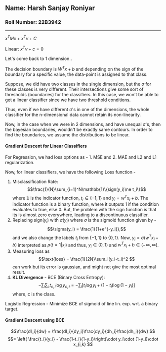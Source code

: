 ## Name: Harsh Sanjay Roniyar
### Roll Number: 22B3942

---

$x^TMx + x^Tv +C$

Linear: $x^Tv+c = 0$

Let's come back to 1 dimension..

The decision boundary is $W^Tx+b$ and depending on the sign of the boundary for a specific value, the data-point is assigned to that class.

Suppose, we did have two classes in the single dimension, but the $\sigma$ for these classes is very different. Their intersections give some sort of thresholds (boundaries) for the classifiers. In this case, we won't be able to get a linear classifier since we have two threshold conditions. 

Thus, even if we have different $\sigma$'s in one of the dimensions, the whole classifier for the n-dimensional data cannot retain its non-linearity.

Now, in the case when we were in 2 dimensions, and have unequal $\sigma$'s, then the bayesian boundaries, wouldn't be exactly same contours. In order to find the boundaries, we assume the distributions to be linear.

#### Gradient Descent for Linear Classifiers

For Regression, we had loss options as - 1. MSE and 2. MAE and L2 and L1 regularization.

Now, for linear classifiers, we have the following Loss function - 
1. Misclassification Rate: $$\frac{1}{N}\sum_{i=1}^N\mathbb{1}\{sign(y_i)\ne t_i\}$$where $\mathbb{1}$ is the indicator function, $t_i\in \{-1,1\}$ and $y_i=w^Tx_i+b$. The indicator function is a binary function, where it outputs 1 if the condition evaluates to true, else 0. But, the problem with the sign function is that its is almost zero everywhere, leading to a discontinuous classifier.
2. Replacing $\text{sign}(y_i)$ with $\sigma(y_i)$ where $\sigma$ is the sigmoid function given by - $$\sigma(y_i) = \frac{1}{1+e^{-y_i}},$$and we also change the labels $t_i$ from $\{-1, 1\}$ to $\{0, 1\}$.
Now, $y_i = \sigma(w^Tx_i+b)$ interpreted as $p(t=1|x_i)$ and thus, $y_i\in(0,1)$ and $w^Tx_i+b\in (-\infty, \infty)$.
3. Measuring loss as $$\text{loss} = \frac{1}{2N}\sum_i(y_i-t_i)^2 $$can work but its error is gaussian, and might not give the most optimal result.
4. **KL Divergence** - BCE (Binary Cross Entropy): $$-\sum_i\sum_ct_{c,i}\log y_{c,i} = -\sum_i\left[t_i\log y_i + (1-t_i)\log (1-y_i)\right]$$where, c is the class.

Logistic Regression - Minimize BCE of sigmoid of line lin. exp. wrt. a binary target.
#### Gradient Descent using BCE
$$\frac{dl_i}{dw} = \frac{dl_i}{dy_i}\frac{dy_i}{dh_i}\frac{dh_i}{dw} $$$$= \left( \frac{t_i}{y_i} - \frac{1-t_i}{1-y_i}\right)\cdot y_i\cdot (1-y_i)\cdot x_{i,k} $$
